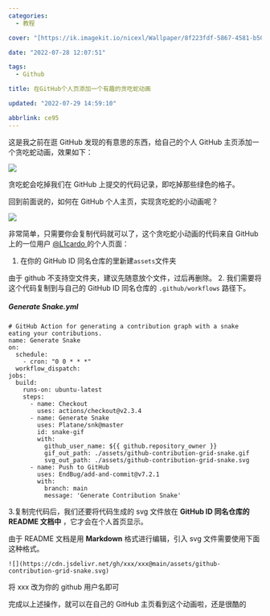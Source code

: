 ```yaml
---
categories:
  - 教程

cover: "[https://ik.imagekit.io/nicexl/Wallpaper/8f223fdf-5867-4581-b50a-4e5a5c794a97_HljNmaNGR.webp?ik-sdk-version=javascript-1.4.3&updatedAt=1661082624230](https://ik.imagekit.io/nicexl/Wallpaper/8f223fdf-5867-4581-b50a-4e5a5c794a97_HljNmaNGR.webp?ik-sdk-version=javascript-1.4.3&updatedAt=1661082624230)"

date: "2022-07-28 12:07:51"

tags:
  - Github

title: 在GitHub个人页添加一个有趣的贪吃蛇动画

updated: "2022-07-29 14:59:10"

abbrlink: ce95
---
```


这是我之前在逛 GitHub 发现的有意思的东西，给自己的个人 GitHub 主页添加一个贪吃蛇动画，效果如下：

![](https://nsso.eu.org/img/a1ebe329-c070-4ba4-a43a-ffb0ebf92d39.gif#alt=)

贪吃蛇会吃掉我们在 GitHub 上提交的代码记录，即吃掉那些绿色的格子。

回到前面说的，如何在 GitHub 个人主页，实现贪吃蛇的小动画呢？

[![](https://github-readme-stats.vercel.app/api/pin/?username=L1cardo&repo=L1cardo&show_owner=true#alt=Readme%20Card)](https://github.com/L1cardo/L1cardo)

非常简单，只需要你会复制代码就可以了，这个贪吃蛇小动画的代码来自 GitHub 上的一位用户 [@L1cardo ](/L1cardo) 的个人页面：

1. 在你的 GitHub ID 同名仓库的里新建`assets`文件夹

由于 github 不支持空文件夹，建议先随意放个文件，过后再删除。 2. 我们需要将这个代码复制到与自己的 GitHub ID 同名仓库的 `.github/workflows` 路径下。

##### **Generate Snake.yml**

```
# GitHub Action for generating a contribution graph with a snake eating your contributions.
name: Generate Snake
on:
  schedule:
    - cron: "0 0 * * *"
  workflow_dispatch:
jobs:
  build:
    runs-on: ubuntu-latest
    steps:
      - name: Checkout
        uses: actions/checkout@v2.3.4
      - name: Generate Snake
        uses: Platane/snk@master
        id: snake-gif
        with:
          github_user_name: ${{ github.repository_owner }}
          gif_out_path: ./assets/github-contribution-grid-snake.gif
          svg_out_path: ./assets/github-contribution-grid-snake.svg
      - name: Push to GitHub
        uses: EndBug/add-and-commit@v7.2.1
        with:
          branch: main
          message: 'Generate Contribution Snake'
```

3.复制完代码后，我们还要将代码生成的 svg 文件放在 **GitHub ID 同名仓库的 README 文档中** ，它才会在个人首页显示。

由于 README 文档是用 **Markdown** 格式进行编辑，引入 svg 文件需要使用下面这种格式。

```
![](https://cdn.jsdelivr.net/gh/xxx/xxx@main/assets/github-contribution-grid-snake.svg)
```

将 xxx 改为你的 github 用户名即可

完成以上述操作，就可以在自己的 GitHub 主页看到这个动画啦，还是很酷的
